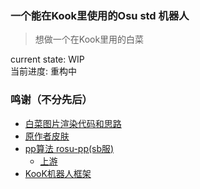 ### 一个能在Kook里使用的Osu std 机器人
> 想做一个在Kook里用的白菜

current state: WIP \
当前进度: 重构中

### 鸣谢（不分先后）
- [白菜图片渲染代码和思路](https://github.com/Mother-Ship/cabbageWeb)
- [原作者皮肤](https://tieba.baidu.com/p/4399134680)
- [pp算法 rosu-pp(sb服)](https://github.com/ppy-sb/rosu-pp)
  - [上游](https://github.com/MaxOhn/rosu-pp)
- [KooK机器人框架](https://github.com/SNWCreations/KookBC)